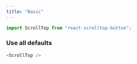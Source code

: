 ```yaml
---
title: "Basic"
---
```


```javascript
import ScrollTop from "react-scrolltop-button";
```
### Use all defaults

```javascript
<ScrollTop /> 
```